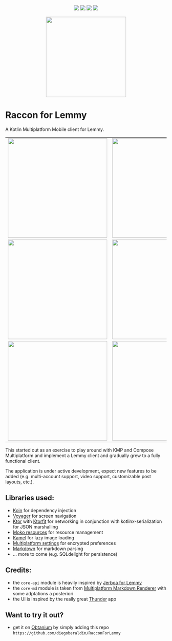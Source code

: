<div align="center">
  <img src="https://img.shields.io/badge/Kotlin-1.9.10-7f52ff?logo=kotlin" />
  <img src="https://img.shields.io/badge/platforms-Android,iOS-green" />
  <img src="https://img.shields.io/badge/Jetpack_Compose-1.5.1-3e7fea?logo=jetpackcompose" />
  <img src="https://img.shields.io/github/license/diegoberaldin/RacconForLemmy" />
</div>

<br />

<div align="center">
  <img src="https://github.com/diegoberaldin/RacconForLemmy/assets/2738294/6785188f-9c2a-4622-ab6b-5aa116d27c31" width="250" height="auto" />
</div>

# Raccon for Lemmy

A Kotlin Multiplatform Mobile client for Lemmy.

<div align="center">
<table>
  <tr>
    <td><!-- Home -->
      <img src="https://github.com/diegoberaldin/RacconForLemmy/assets/2738294/01b3f04b-3900-46dc-b835-efc11c89ab63" width="310" />
    </td>
    <td><!-- Post detail -->
      <img src="https://github.com/diegoberaldin/RacconForLemmy/assets/2738294/c303237d-b5df-40bd-acc6-419aeed8de10" width="310" />
    </td>
  </tr>
  <tr>
    <td><!-- Explore -->
      <img src="https://github.com/diegoberaldin/RacconForLemmy/assets/2738294/e836c063-f85c-488d-b26a-5aa14a49ec2b" width="310" />
    </td>
    <td><!-- Community detail -->
      <img src="https://github.com/diegoberaldin/RacconForLemmy/assets/2738294/e9174244-e0bf-4bcc-bed5-6332e807ce60" width="310" />
    </td>
  </tr>
  <tr>
    <td><!-- Inbox -->
      <img src="https://github.com/diegoberaldin/RacconForLemmy/assets/2738294/1aaff3ac-205b-404d-b83e-ce3f4e267e75" width="310" />
    </td>
    <td><!-- Settings -->
      <img src="https://github.com/diegoberaldin/RacconForLemmy/assets/2738294/3e5e95bf-d09e-4339-bdaf-4e56dedb2bf3" width="310" />
    </td>
  </tr>
</table>
</div>

This started out as an exercise to play around with KMP and Compose Multiplatform and implement a Lemmy client and gradually grew to a fully functional client.

The application is under active development, expect new features to be added (e.g. multi-account support, video support, customizable post layouts, etc.).

## Libraries used:

- [Koin](https://github.com/InsertKoinIO/koin) for dependency injection
- [Voyager](https://github.com/adrielcafe/voyager) for screen navigation
- [Ktor](https://github.com/ktorio/ktor) with [Ktorfit](https://github.com/Foso/Ktorfit) for
  networking in conjunction with kotlinx-serialization for JSON marshalling
- [Moko resources](https://github.com/icerockdev/moko-resources) for resource management
- [Kamel](https://github.com/Kamel-Media/Kamel) for lazy image loading
- [Multiplatform settings](https://github.com/russhwolf/multiplatform-settings) for encrypted
  preferences
- [Markdown](https://github.com/JetBrains/markdown) for markdown parsing
- ... more to come (e.g. SQLdelight for persistence)

## Credits:

- the `core-api` module is heavily inspired
  by [Jerboa for Lemmy](https://github.com/dessalines/jerboa)
- the `core-md` module is taken
  from [Multiplatform Markdown Renderer](https://github.com/mikepenz/multiplatform-markdown-renderer) with some adptations a posteriori
- the UI is inspired by the really great [Thunder](https://github.com/thunder-app/thunder) app

## Want to try it out?

- get it on [Obtanium](https://github.com/ImranR98/Obtainium/releases) by simply adding this repo `https://github.com/diegoberaldin/RacconForLemmy`
